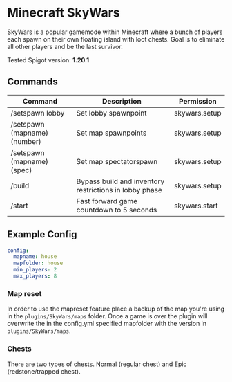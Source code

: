 # Minecraft SkyWars

SkyWars is a popular gamemode within Minecraft where a bunch of players each spawn on their own floating island with loot chests. Goal is to eliminate all other players and be the last survivor.

Tested Spigot version: <b>1.20.1</b>

## Commands

| Command                      | Description                                            | Permission    |
| ---------------------------- | ------------------------------------------------------ | ------------- |
| /setspawn lobby              | Set lobby spawnpoint                                   | skywars.setup |
| /setspawn (mapname) (number) | Set map spawnpoints                                    | skywars.setup |
| /setspawn (mapname) (spec)   | Set map spectatorspawn                                 | skywars.setup |
| /build                       | Bypass build and inventory restrictions in lobby phase | skywars.setup |
| /start                       | Fast forward game countdown to 5 seconds               | skywars.start |

## Example Config

```yaml
config:
  mapname: house
  mapfolder: house
  min_players: 2
  max_players: 8
```

### Map reset

In order to use the mapreset feature place a backup of the map you're using in the <code>plugins/SkyWars/maps</code> folder. Once a game is over the plugin will overwrite the in the config.yml specified mapfolder with the version in <code>plugins/SkyWars/maps</code>.

### Chests

There are two types of chests. Normal (regular chest) and Epic (redstone/trapped chest).

